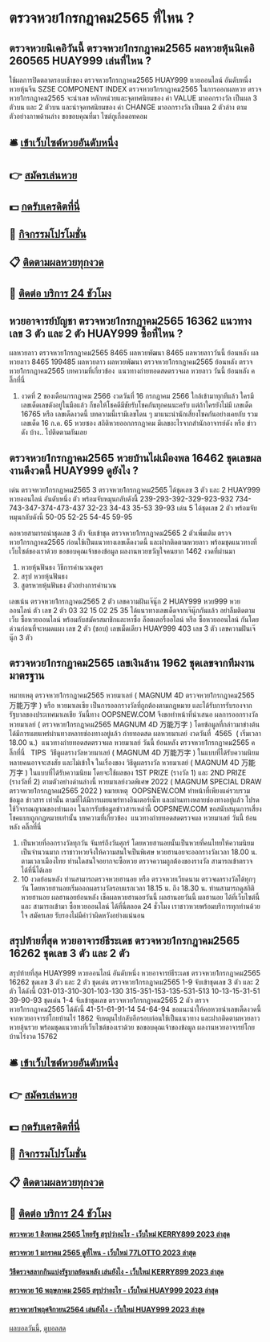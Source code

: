 # ตรวจหวย1กรกฎาคม2565 ที่ไหน ?
## ตรวจหวยนิเคอิวันนี้ ตรวจหวย1กรกฎาคม2565 ผลหวยหุ้นนิเคอิ 260565 HUAY999 เล่นที่ไหน ?
ใช้ผลการปิดตลาดรอบเช้าของ ตรวจหวย1กรกฎาคม2565 HUAY999 หวยออนไลน์ อันดับหนึ่ง หวยหุ้นจีน SZSE COMPONENT INDEX ตรวจหวย1กรกฎาคม2565 ในการออกผลหวย ตรวจหวย1กรกฎาคม2565 จะนำเลข หลักหน่วยและจุดทศนิยมของ ค่า VALUE มาออกรางวัล เป็นผล 3 ตัวบน และ 2 ตัวบน และนำจุดทศนิยมของ ค่า CHANGE มาออกรางวัล เป็นผล 2 ตัวล่าง ตามตัวอย่างภาพด้านล่าง
ขอขอบคุณที่มา ไซต์กูเกิ้ลดอทคอม

## 🛎 [เข้าเว็บไซต์หวยอันดับหนึ่ง](https://bit.ly/3BG5bNw)
## 👉 [สมัครเล่นหวย](https://bit.ly/3BG5bNw)
## 💵 [กดรับเครดิตที่นี่](https://bit.ly/3C3mvgS)
## 👑 [กิจกรรมโปรโมชั่น](https://bit.ly/3C3mvgS)
## 📋 [ติดตามผลหวยทุกงวด](https://bit.ly/3C3mvgS)
## 📱 [ติดต่อ บริการ 24 ชัวโมง](https://bit.ly/3C3mvgS)

## หวยอาจารย์บัญชา ตรวจหวย1กรกฎาคม2565 16362 แนวทางเลข 3 ตัว และ 2 ตัว HUAY999 ซื้อที่ไหน ?
ผลหวยลาว ตรวจหวย1กรกฎาคม2565 8465 ผลหวยพัฒนา 8465 ผลหวยลาววันนี้ ย้อนหลัง
ผลหวยลาว 8465 199485
 ผลหวยลาว ผลหวยพัฒนา ตรวจหวย1กรกฎาคม2565 ย้อนหลัง ตรวจหวย1กรกฎาคม2565 
บทความที่เกี่ยวข้อง
 แนวทางถ่ายทอดสดตรวจผล หวยลาว วันนี้ ย้อนหลัง คลิ๊กที่นี่  
1. งวดที่ 2 ของเดือนกรกฎาคม 2566 งวดวันที่ 16 กรกฎาคม 2566 ใกล้เข้ามาทุกทีแล้ว ใครมีเลขเด็ดเลขดังอยู่ในมือแล้ว ก็ขอให้โชคดีมีชัยรับโชคกันทุกคนนะครับ แต่ถ้าใครยังไม่มี เลขเด็ด 16765 หรือ เลขเด็ดงวดนี้ บทความนี้เรามีเลขโดน ๆ มาแนะนำนักเสี่ยงโชคกันอย่างเคยกับ รวมเลขเด็ด 16 ก.ค. 65 หวยซอง สถิติหวยออกกรกฎาคม มีเลขอะไรจากสำนักอาจารย์ดัง หรือ ข่าวดัง บ้าง.. ไปติดตามกันเลย

## ตรวจหวย1กรกฎาคม2565 หวยบ้านไผ่เมืองพล 16462 ชุดเลขผลงานดีงวดนี้ HUAY999 ดูยังไง ?
เด่น ตรวจหวย1กรกฎาคม2565 3 ตรวจหวย1กรกฎาคม2565 ได้ชุดเลข 3 ตัว และ 2 HUAY999 หวยออนไลน์ อันดับหนึ่ง ตัว พร้อมจับหมุนกลับดังนี้
239-293-392-329-923-932
734-743-347-374-473-437
32-23
34-43
35-53
39-93
เด่น 5 ได้ชุดเลข 2 ตัว พร้อมจับหมุนกลับดังนี้
50-05
52-25
54-45
59-95

คอหวยสามารถนำชุดเลข 3 ตัว จับเข้าชุด ตรวจหวย1กรกฎาคม2565 2 ตัวเพิ่มเติม ตรวจหวย1กรกฎาคม2565 ก่อนใช้เป็นแนวทางเลขเด็ดงวดนี้ และฝากติดตามหวยลาว พร้อมชุดแนวทางที่เว็บไซต์ของเราด้วย
ขอขอบคุณเจ้าของข้อมูล
ผลงานหวยขวัญใจคนยาก 1462 งวดที่ผ่านมา
1. หวยหุ้นฟันธง วิธีการคำนวณสูตร
2. สรุป หวยหุ้นฟันธง
3. สูตรหวยหุ้นฟันธง ตัวอย่างการคำนวณ

เลขเน้น ตรวจหวย1กรกฎาคม2565 2 ตัว
เลขความฝันเจ๊นุ๊ก 2 HUAY999 หวย999 หวยออนไลน์ ตัว
เลข 2 ตัว 03 32 15 02 25 35
ได้แนวทางเลขเด็ดจากเจ๊นุ๊กกันแล้ว อย่าลืมติดตามเว็บ ซื้อหวยออนไลน์ พร้อมกับสมัครสมาชิกและหาซื้อ ล็อตเตอรี่ออไลน์ หรือ ซื้อหวยออนไลน์ กันโดยด่วนก่อนที่จะหมดแผง
เลข 2 ตัว (ชอบ)
เลขเม็ดเดียว HUAY999 403
เลข 3 ตัว
เลขความฝันเจ๊นุ๊ก 3 ตัว

## ตรวจหวย1กรกฎาคม2565 เลขเงินล้าน 1962 ชุดเลขจากทีมงานมาตรฐาน
หมายเหตุ ตรวจหวย1กรกฎาคม2565 หวยมาเลย์ ( MAGNUM 4D ตรวจหวย1กรกฎาคม2565 万能万字 ) หรือ หวยมาเลเซีย เป็นการออกรางวัลที่ถูกต้องตามกฎหมาย และได้รับการรับรองจากรัฐบาลของประเทศมาเลเชีย
วันนี้ทาง OOPSNEW.COM จึงขอทำหน้าที่นำเสนอ ผลการออกรางวัล หวยมาเลย์ ( ตรวจหวย1กรกฎาคม2565 MAGNUM 4D 万能万字 ) โดยข้อมูลที่กล่าวมาข่างต้น ได้มีการเผยแพร่ผ่านทางหลายช่องทางอยู่แล้ว
ถ่ายทอดสด ผลหวยมาเลย์ งวดวันที่  4565  ( เริ่มเวลา 18.00 น.)
 แนวทางถ่ายทอดสดตรวจผล หวยมาเลย์ วันนี้ ย้อนหลัง ตรวจหวย1กรกฎาคม2565 คลิ๊กที่นี่  
TIPS  วิธีดูผลรางวัลหวยมาเลย์ ( MAGNUM 4D 万能万字 ) ในแบบที่ได้รับความนิยม
หลายคนอาจจะสงสัย และไม่เข้าใจ ในเรื่องของ วิธีดูผลรางวัล หวยมาเลย์ ( MAGNUM 4D 万能万字 ) ในแบบที่ได้รับความนิยม โดยจะใช้ผลของ 1ST PRIZE (รางวัล 1) และ 2ND PRIZE (รางวัลที่ 2) ตามตัวอย่างด่านล่างนี้
หวยมาเลย์งวดพิเศษ 2022 ( MAGNUM SPECIAL DRAW ตรวจหวย1กรกฎาคม2565 2022 )
หมายเหตุ  OOPSNEW.COM ทำหน้าที่เพียงแค่รวบรวมข้อมูล ข่าวสาร เท่านั้น ตามที่ได้มีการเผยแพร่ทางอินเตอร์เน็ท และผ่านทางหลายช่องทางอยู่แล้ว โปรดใช้วิจารณญาณของท่านเอง ในการรับข้อมูลข่าวสารเหล่านี้ OOPSNEW.COM ขอสนับสนุนการเสี่ยงโชคแบบถูกกฎหมายเท่านั้น
บทความที่เกี่ยวข้อง
 แนวทางถ่ายทอดสดตรวจผล หวยมาเลย์ วันนี้ ย้อนหลัง คลิ๊กที่นี่  
1. เป็นหวยที่ออกรางวัลทุกวัน จันทร์ถึงวันศุกร์ โดยหวยฮานอยนั้นเป็นหวยที่คนไทยให้ความนิยมเป็นจำนวนมาก เราชาวหวยจึงให้ความสนใจเป็นพิเศษ หวยฮานอยจะออกรางวัลเวลา 18.00 น. ตามเวลาเมืองไทย ท่านใดสนใจอยากจะซื้อหวย ตรวจความถูกต้องของรางวัล สามารถเข้าตรวจได้ที่นี่ได้เลย
2. 10 งวดย้อนหลัง ท่านสามารถตรวจหวยฮานอย หรือ ตรวจหวยเวียดนาม ตรวจผลรางวัลได้ทุกๆวัน โดยหวยฮานอยเริ่มออกผลรางวัลรอบแรกเวลา 18.15 น. ถึง 18.30 น. ท่านสามารถดูสถิติหวยฮานอย ผลฮานอยย้อนหลัง เช็คผลหวยฮานอยวันนี้ ผลฮานอยวันนี้ ผลฮานอย ได้ที่เว็บไซต์นี้ และ สามารถเข้ามา ซื้อหวยออนไลน์ ได้ที่นี่ตลอด 24 ชั่วโมง เราชาวหวยพร้อมบริการทุกท่านด้วยใจ สมัครเลย รับรองไม่มีคำว่าผิดหวังอย่างแน่นอน

## สรุปท้ายที่สุด หวยอาจารย์ธีระเดช ตรวจหวย1กรกฎาคม2565 16262 ชุดเลข 3 ตัว และ 2 ตัว
สรุปท้ายที่สุด HUAY999 หวยออนไลน์ อันดับหนึ่ง หวยอาจารย์ธีระเดช ตรวจหวย1กรกฎาคม2565 16262 ชุดเลข 3 ตัว และ 2 ตัว ชุดเด่น ตรวจหวย1กรกฎาคม2565 1-9 จับเข้าชุดเลข 3 ตัว และ 2 ตัว ได้ดังนี้
031-013-310-301-103-130
315-351-153-135-531-513
10-13-15-31-51
39-90-93
ชุดเด่น 1-4 จับเข้าชุดเลข ตรวจหวย1กรกฎาคม2565 2 ตัว ตรวจหวย1กรกฎาคม2565 ได้ดังนี้
41-51-61-91-14
54-64-94
ขอแนะนำให้คอหวยนำเลขเด็ดงวดนี้จากหวยอาจารย์โกยบ้านไร่ 1862 จับหมุนไปกลับอีกรอบก่อนใช้เป็นแนวทาง และฝากติดตามหวยลาว หวยลุ้นรวย พร้อมชุดแนวทางที่เว็บไซต์ของเราด้วย
ขอขอบคุณเจ้าของข้อมูล
ผลงานหวยอาจารย์โกยบ้านไร่งวด 15762


## 🛎 [เข้าเว็บไซต์หวยอันดับหนึ่ง](https://bit.ly/3BG5bNw)
## 👉 [สมัครเล่นหวย](https://bit.ly/3BG5bNw)
## 💵 [กดรับเครดิตที่นี่](https://bit.ly/3C3mvgS)
## 👑 [กิจกรรมโปรโมชั่น](https://bit.ly/3C3mvgS)
## 📋 [ติดตามผลหวยทุกงวด](https://bit.ly/3C3mvgS)
## 📱 [ติดต่อ บริการ 24 ชัวโมง](https://bit.ly/3C3mvgS)

#### [ตรวจหวย 1 สิงหาคม 2565 ไทยรัฐ สรุปว่าอะไร - เว็บใหม่ KERRY899 2023 ล่าสุด](https://atom.io/themes/ตรวจหวย%201%20สิงหาคม%202565%20ไทยรัฐ%20สรุปว่าอะไร%20-%20เว็บใหม่%20kerry899%202023%20ล่าสุด)
#### [ตรวจหวย 1 มกราคม 2565 ดูที่ไหน - เว็บใหม่ 77LOTTO 2023 ล่าสุด](https://atom.io/themes/ตรวจหวย%201%20มกราคม%202565%20ดูที่ไหน%20-%20เว็บใหม่%2077lotto%202023%20ล่าสุด)
#### [วิธีตรวจสลากกินแบ่งรัฐบาลย้อนหลัง เล่นยังไง - เว็บใหม่ KERRY899 2023 ล่าสุด](https://atom.io/themes/วิธีตรวจสลากกินแบ่งรัฐบาลย้อนหลัง%20เล่นยังไง%20-%20เว็บใหม่%20kerry899%202023%20ล่าสุด)
#### [ตรวจหวย 16 พฤษภาคม 2565 สรุปว่าอะไร - เว็บใหม่ HUAY999 2023 ล่าสุด](https://atom.io/themes/ตรวจหวย%2016%20พฤษภาคม%202565%20สรุปว่าอะไร%20-%20เว็บใหม่%20huay999%202023%20ล่าสุด)
#### [ตรวจหวย1พฤศจิกายน2564 เล่นยังไง - เว็บใหม่ HUAY999 2023 ล่าสุด](https://atom.io/themes/ตรวจหวย1พฤศจิกายน2564%20เล่นยังไง%20-%20เว็บใหม่%20huay999%202023%20ล่าสุด)

[ผลบอลวันนี้](https://siamsport.tv "ผลบอลวันนี้"), [ดูบอลสด](https://siamsport.tv/ดูบอลสด "ดูบอลสด")